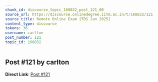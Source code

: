 ```yaml
---
chunk_id: discourse_topic_168832_post_121_00
source_url: https://discourse.onlinedegree.iitm.ac.in/t/168832/121
source_title: Remote Online Exam [TDS Jan 2025]
content_type: discourse
tokens: 36
username: carlton
post_number: 121
topic_id: 168832
---
```


## Post #121 by carlton

**Direct Link**: [Post #121](https://discourse.onlinedegree.iitm.ac.in/t/168832/121)

